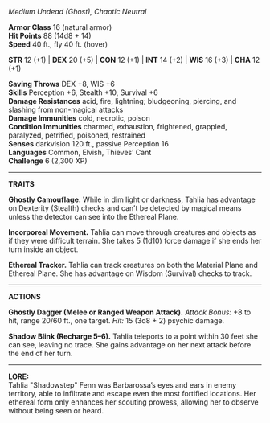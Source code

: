 _Medium Undead (Ghost), Chaotic Neutral_

**Armor Class** 16 (natural armor)  
**Hit Points** 88 (14d8 + 14)  
**Speed** 40 ft., fly 40 ft. (hover)

**STR** 12 (+1) | **DEX** 20 (+5) | **CON** 12 (+1) | **INT** 14 (+2) | **WIS** 16 (+3) | **CHA** 12 (+1)

**Saving Throws** DEX +8, WIS +6  
**Skills** Perception +6, Stealth +10, Survival +6  
**Damage Resistances** acid, fire, lightning; bludgeoning, piercing, and slashing from non-magical attacks  
**Damage Immunities** cold, necrotic, poison  
**Condition Immunities** charmed, exhaustion, frightened, grappled, paralyzed, petrified, poisoned, restrained  
**Senses** darkvision 120 ft., passive Perception 16  
**Languages** Common, Elvish, Thieves’ Cant  
**Challenge** 6 (2,300 XP)

---

**TRAITS**

**Ghostly Camouflage.** While in dim light or darkness, Tahlia has advantage on Dexterity (Stealth) checks and can’t be detected by magical means unless the detector can see into the Ethereal Plane.

**Incorporeal Movement.** Tahlia can move through creatures and objects as if they were difficult terrain. She takes 5 (1d10) force damage if she ends her turn inside an object.

**Ethereal Tracker.** Tahlia can track creatures on both the Material Plane and Ethereal Plane. She has advantage on Wisdom (Survival) checks to track.

---

**ACTIONS**

**Ghostly Dagger (Melee or Ranged Weapon Attack).** _Attack Bonus:_ +8 to hit, range 20/60 ft., one target. _Hit:_ 15 (3d8 + 2) psychic damage.

**Shadow Blink (Recharge 5–6).** Tahlia teleports to a point within 30 feet she can see, leaving no trace. She gains advantage on her next attack before the end of her turn.

---

**LORE:**  
Tahlia "Shadowstep" Fenn was Barbarossa’s eyes and ears in enemy territory, able to infiltrate and escape even the most fortified locations. Her ethereal form only enhances her scouting prowess, allowing her to observe without being seen or heard.